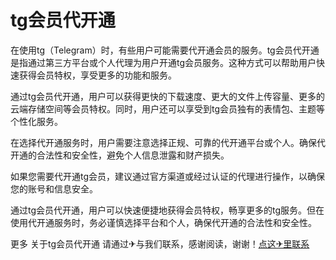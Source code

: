 # tg会员代开通

在使用tg（Telegram）时，有些用户可能需要代开通会员的服务。tg会员代开通是指通过第三方平台或个人代理为用户开通tg会员服务。这种方式可以帮助用户快速获得会员特权，享受更多的功能和服务。

通过tg会员代开通，用户可以获得更快的下载速度、更大的文件上传容量、更多的云端存储空间等会员特权。同时，用户还可以享受到tg会员独有的表情包、主题等个性化服务。

在选择代开通服务时，用户需要注意选择正规、可靠的代开通平台或个人。确保代开通的合法性和安全性，避免个人信息泄露和财产损失。

如果您需要代开通tg会员，建议通过官方渠道或经过认证的代理进行操作，以确保您的账号和信息安全。

通过tg会员代开通，用户可以快速便捷地获得会员特权，畅享更多的tg服务。但在使用代开通服务时，务必谨慎选择平台和个人，确保代开通的合法性和安全性。

更多 关于tg会员代开通 请通过✈与我们联系，感谢阅读，谢谢！[点这✈里联系](https://www.k02.cc)